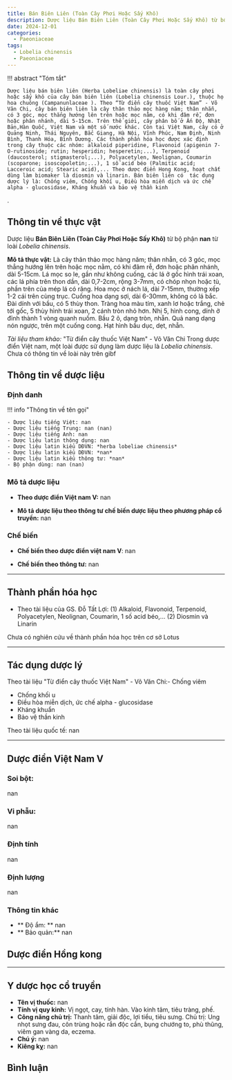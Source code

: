 ```yaml
---
title: Bán Biên Liên (Toàn Cây Phơi Hoặc Sấy Khô)
description: Dược liệu Bán Biên Liên (Toàn Cây Phơi Hoặc Sấy Khô) từ bộ phận nan từ loài *Lobelia chinensis*
date: 2024-12-01
categories:
  - Paeoniaceae
tags:
  - Lobelia chinensis
  - Paeoniaceae
---
```

!!! abstract "Tóm tắt"

    Dược liệu bán biên liên (Herba Lobeliae chinensis) là toàn cây phơi hoặc sấy khô của cây bán biên liên (Lobelia chinensis Lour.), thuộc họ hoa chuông (Campanunlaceae ). Theo “Từ điển cây thuốc Việt Nam” - Võ Văn Chi, cây bán biên liên là cây thân thảo mọc hàng năm; thân nhẵn, có 3 góc, mọc thẳng hướng lên trên hoặc mọc nằm, có khi đâm rễ, đơn hoặc phân nhánh, dài 5-15cm. Trên thế giới, cây phân bố ở Ấn Độ, Nhật Bản,Hàn Quốc, Việt Nam và một số nước khác. Còn tại Việt Nam, cây có ở Quảng Ninh, Thái Nguyên, Bắc Giang, Hà Nội, Vĩnh Phúc, Nam Định, Ninh Bình, Thanh Hóa, Bình Dương. Các thành phần hóa học được xác định trong cây thuộc các nhóm: alkaloid piperidine, Flavonoid (apigenin 7-O-rutinoside; rutin; hesperidin; hesperetin;...), Terpenoid (daucosterol; stigmasterol;...), Polyacetylen, Neolignan, Coumarin (scoparone; isoscopoletin;...), 1 số acid béo (Palmitic acid; Lacceroic acid; Stearic acid),... Theo dược điển Hong Kong, hoạt chất dùng làm biomaker là diosmin và linarin. Bán biên liên có  tác dụng dược lý là: Chống viêm, Chống khối u, Điều hòa miễn dịch và ức chế alpha - glucosidase, Kháng khuẩn và bảo vệ thần kinh
.

## Thông tin về thực vật


Dược liệu **Bán Biên Liên (Toàn Cây Phơi Hoặc Sấy Khô)** từ bộ phận **nan** từ loài *Lobelia chinensis*.

**Mô tả thực vật:** Là cây thân thảo mọc hàng năm; thân nhẵn, có 3 góc, mọc thẳng hướng lên trên hoặc mọc nằm, có khi đâm rễ, đơn hoặc phân nhánh, dài 5-15cm. Lá mọc so le, gần như không cuống, các lá ở gốc hình trái xoan, các lá phía trên thon dần, dài 0,7-2cm, rộng 3-7mm, có chóp nhọn hoặc tù, phần trên của mép lá có răng.
Hoa mọc ở nách lá, dài 7-15mm, thường xếp 1-2 cái trên cùng trục. Cuống hoa dạng sợi, dài 6-30mm, không có lá bắc. Đài dính với bầu, có 5 thùy thon. Tràng hoa màu tím, xanh lơ hoặc trắng, chẻ tới gốc, 5 thùy hình trái xoan, 2 cánh tròn nhỏ hơn. Nhị 5, hình cong, dính ở đỉnh thành 1 vòng quanh nuốm. Bầu 2 ô, dạng tròn, nhẵn. Quả nang dạng nón ngược, trên một cuống cong. Hạt hình bầu dục, dẹt, nhẵn.

*Tài liệu tham khảo:* "Từ điển cây thuốc Việt Nam" - Võ Văn Chi 
Trong dược điển Việt nam, một loài được sử dụng làm dược liệu là *Lobelia chinensis*. 
Chưa có thông tin về loài này trên gibf


## Thông tin về dược liệu 

### Định danh

!!! info "Thông tin về tên gọi"

    - Dược liệu tiếng Việt: nan
    - Dược liệu tiếng Trung: nan (nan)
    - Dược liệu tiếng Anh: nan
    - Dược liệu latin thông dụng: nan
    - Dược liệu latin kiểu DĐVN: *herba lobeliae chinensis*
    - Dược liệu latin kiểu DĐVN: *nan*
    - Dược liệu latin kiểu thông tư: *nan*
    - Bộ phận dùng: nan (nan)

### Mô tả dược liệu 

- **Theo dược điển Việt nam V:** nan

- **Mô tả dược liệu theo thông tư chế biến dược liệu theo phương pháp cổ truyền:** nan

### Chế biến 

- **Chế biến theo dược điển việt nam V**: nan

- **Chế biến theo thông tư:** nan

--- 

## Thành phần hóa học

- Theo tài liệu của GS. Đỗ Tất Lợi:  (1) Alkaloid, Flavonoid, Terpenoid, Polyacetylen, Neolignan, Coumarin, 1 số acid béo,...
(2) Diosmin và Linarin
    
Chưa có nghiên cứu về thành phần hóa học trên cơ sở Lotus

---

## Tác dụng dược lý

Theo tài liệu "Từ điển cây thuốc Việt Nam" - Võ Văn Chi:- Chống viêm
- Chống khối u
- Điều hòa miễn dịch, ức chế alpha - glucosidase
- Kháng khuẩn
- Bảo vệ thần kinh

Theo tài liệu quốc tế: nan

---

## Dược điển Việt Nam V

### Soi bột:

nan

<!-- Hình ảnh soi bột sẽ được tự động chèn vào đây sau -->

### Vi phẫu:

nan

<!-- Hình ảnh vi phẫu sẽ được tự động chèn vào đây sau -->

### Định tính

nan

### Định lượng

nan

### Thông tin khác 

- ** Độ ẩm: ** nan
- ** Bảo quản:** nan

## Dược điển Hồng kong

<!-- PDF sẽ được tự động chèn vào đây sau -->


---

## Y dược học cổ truyền

- **Tên vị thuốc:** nan
- **Tính vị quy kinh:** Vị ngọt, cay, tính hàn. Vào kinh tâm, tiêu tràng, phế.
- **Công năng chủ trị:** Thanh tâm, giải độc, lợi tiểu, tiêu sưng.
Chủ trị: Ung nhọt sưng đau, côn trùng hoặc rắn độc cắn, bụng chướng to, phù thũng, viêm gan vàng da, eczema.
- **Chú ý:** nan
- **Kiêng kỵ:** nan



## Bình luận

<div id="giscus-container"></div>
<script src="https://giscus.app/client.js"
        data-repo="hoangson0787/CSDL-duoc-lieu"
        data-repo-id="R_kgDONbMRNA"
        data-category="Duoc lieu"
        data-category-id="DIC_kwDONbMRNM4ClklR"
        data-mapping="pathname"
        data-strict="0"
        data-reactions-enabled="1"
        data-emit-metadata="1"
        data-input-position="bottom"
        data-theme="light"
        data-lang="en"
        crossorigin="anonymous"
        async>
</script>

